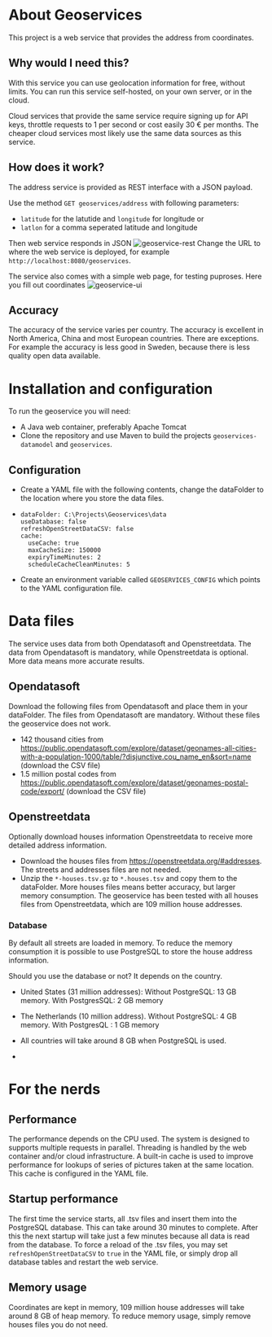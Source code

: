 # About Geoservices
This project is a web service that provides the address from coordinates.

## Why would I need this?
With this service you can use geolocation information for free, without limits.
You can run this service self-hosted, on your own server, or in the cloud.

Cloud services that provide the same service require signing up for API keys, throttle requests to 1 per second or cost easily 30 € per months. The cheaper cloud services most likely use the same data sources as this service.

## How does it work?
The address service is provided as REST interface with a JSON payload.

Use the method `GET geoservices/address` with following parameters:
- `latitude` for the latutide and `longitude` for longitude or
- `latlon` for a comma seperated latitude and longitude

Then web service responds in JSON
![geoservice-rest](https://github.com/jeltechnologies/geoservices/assets/153366704/3ae5b373-c117-4831-9b8b-911c72258397)
Change the URL to where the web service is deployed, for example `http://localhost:8080/geoservices`.

The service also comes with a simple web page, for testing puproses. Here you fill out coordinates
![geoservice-ui](https://github.com/jeltechnologies/geoservices/assets/153366704/d64a41e8-b9ae-4841-bfa3-060d8a43c5c6)

## Accuracy
The accuracy of the service varies per country. The accuracy is excellent in North America, China and  most European countries. There are exceptions. For example the accuracy is less good in Sweden, because there is less quality open data available.

# Installation and configuration
To run the geoservice you will need:
- A Java web container, preferably Apache Tomcat
- Clone the repository and use Maven to build the projects `geoservices-datamodel` and `geoservices`.

## Configuration
- Create a YAML file with the following contents, change the dataFolder to the location where you store the data files.
- ```
  dataFolder: C:\Projects\Geoservices\data
  useDatabase: false
  refreshOpenStreetDataCSV: false
  cache:
    useCache: true
    maxCacheSize: 150000
    expiryTimeMinutes: 2
    scheduleCacheCleanMinutes: 5
  ```
- Create an environment variable called `GEOSERVICES_CONFIG` which points to the YAML configuration file.

# Data files
The service uses data from both Opendatasoft and Openstreetdata. The data from Opendatasoft is mandatory, while Openstreetdata is optional. More data means more accurate results.

## Opendatasoft
Download the following files from Opendatasoft and place them in your dataFolder. The files from Opendatasoft are mandatory. Without these files the geoservice does not work.
- 142 thousand cities from https://public.opendatasoft.com/explore/dataset/geonames-all-cities-with-a-population-1000/table/?disjunctive.cou_name_en&sort=name (download the CSV file)
- 1.5 million postal codes from https://public.opendatasoft.com/explore/dataset/geonames-postal-code/export/ (download the CSV file)

## Openstreetdata
Optionally download houses information Openstreetdata to receive more detailed address information. 
- Download the houses files from https://openstreetdata.org/#addresses. The streets and addresses files are not needed.
- Unzip the `*-houses.tsv.gz` to `*.houses.tsv` and copy them to the dataFolder.
More houses files means better accuracy, but larger memory consumption. The geoservice has been tested with all houses files from Openstreetdata, which are 109 million house addresses. 

### Database 
By default all streets are loaded in memory. To reduce the memory consumption it is possible to use PostgreSQL to store the house address information.

Should you use the database or not? It depends on the country.
- United States (31 million addresses): Without PostgreSQL: 13 GB memory. With PostgresSQL: 2 GB memory
- The Netherlands (10 million address). Without PostgreSQL:  4 GB memory. With PostgresQL : 1 GB memory
- All countries will take around 8 GB when PostgreSQL is used.

- 

# For the nerds

## Performance
The performance depends on the CPU used. The system is designed to supports multiple requests in parallel. Threading is handled by the web container and/or cloud infrastructure. 
A built-in cache is used to improve performance for lookups of series of pictures taken at the same location. This cache is configured in the YAML file.

## Startup performance
The first time the service starts, all .tsv files and insert them into the PostgreSQL database. This can take around 30 minutes to complete. After this the next startup will take just a few minutes because all data is read from the database. To force a reload of the .tsv files, you may set `refreshOpenStreetDataCSV` to `true` in the YAML file, or simply drop all database tables and restart the web service.

## Memory usage
Coordinates are kept in memory, 109 million house addresses will take around 8 GB of heap memory. To reduce memory usage, simply remove houses files you do not need. 







  



